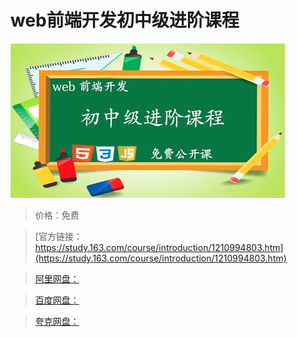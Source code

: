 # web前端开发初中级进阶课程

![img](../../../assets/study163/free/229963c1a381490cab193ab233940130.jpg)

> 价格：免费

> [官方链接：https://study.163.com/course/introduction/1210994803.htm](https://study.163.com/course/introduction/1210994803.htm)

> [阿里网盘：]()

> [百度网盘：]()

> [夸克网盘：]()
